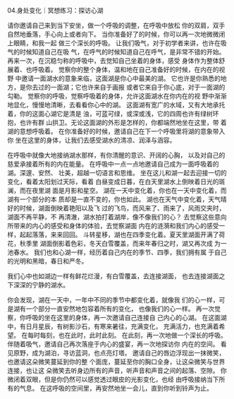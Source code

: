 04.身处变化｜冥想练习：探访心湖 
 
请你邀请自己来到当下安坐，做一个呼吸的调整，在呼吸中放松
你的双肩，双手自然地垂落，手心向上或者向下。 
当你准备好了的时候，你可以再一次地微微闭上眼睛，和我一起
做三个深长的呼吸。 
让我们吸气，对于初学者来讲，也许在吸气的时候知道自己在吸
气，在呼气的时候知道自己在呼气，是非常不错的开始。 
再来一次，在沉稳匀称的呼吸中，去觉知自己坐着的身体，感受
身体作为整体舒展着、也呼吸着。 
觉察你的整个身体，温和地在自己准备好的时候，在内在的视野
中邀请一面湖水的意象来临，这面湖是你心中最美的湖。 
它也许是你熟悉的地方，是你去过的一面湖；它也许来自于画报
或者它来自于你心底，对于一面湖的勾勒。 
觉察你的呼吸，觉察呼吸着的身体，允许这面湖水在你内在的视
野中渐渐地显化，慢慢地清晰，去看看你心中的湖。 
这面湖有宽广的水域，又有大地承托着，你的这面心湖它是清是
浊，可蓝可绿，或深或浅，它的四周也许有绿树环抱，也许有群
山拱卫。无论这面湖的外形是怎样的，你都端然地坐在这里，带
着湖的意想呼吸着。 
在你准备好的时候，邀请自己在下一个呼吸里将湖的意象带入你
坐在这里的身体，让我们去感受湖水的清凉、润泽与涵容。 


在呼吸中就像大地接纳湖水那样，有你清醒的意识、开阔的心胸，
以及对自己的慈爱承接着所有的内在能量。 
在呼吸中一点一点地邀请自己成为一面呼吸着的湖。深邃、安然、
壮美，超越一切语言和思维。 
坐在这儿和湖一起去迎接一切的变化，看着太阳划过天际，看着
白昼变成日暮，在白天里湖水上倒映着日光的斑澜，而在夜里湖
面是月影和星空。 
湖在一天中变化着，你也在一天中变化着，而湖有一个部分的本
质却是一直不变的，你也如此。 
湖也在天气中变化着，天气晴好的时候，湖面倒映着艳阳以及飞
过的飞鸟，而风来了、雨来了，风雨交夹时，湖面不再平静，不
再清澈，湖水拍打着湖岸，像不像我们的心？ 
去觉察这些意向所带来的内心的感受和身体的体验，去觉察湖面
内在的涟漪和我们内心的感受一样，起起落落，来来回回。 
斗转星移，湖也在四季变化着。夏天里湖面开满了荷花，秋季里
湖面倒影着色彩，冬天白雪覆盖，而来年春归之时，湖又再次成
为一池春水。 
我们也和心湖一样，经历着自己内在的季节、四季，我们拥有属
于自己的光明和黑暗，春日和严冬。 
 
我们心中也如湖边一样有鲜花烂漫，有白雪覆盖，去连接湖面，
也去连接湖面之下深深的宁静的湖水。 


你会发现，湖在一天中，一年中不同的季节中都变化着，就像我
们的心一样，可是湖有一个部分一直安然地包容着所有的变化，
也像我们的心一样。 
再一次觉察，你呼吸的坐在这里的身体，再一次邀请自己连接自
己内心的心湖。 
在这面湖中，有日月星辰，有树影沙石，有寒来暑往，充满变化，
充满活力，也充满着希望。 
在每时每刻，也在此时，此时此刻。 
在此刻，再一次地做一个深长的呼吸。 
伴随着吸气，邀请自己再次落座于内心的盛宴，再一次地探访你
内在的空间。 
看见原野，成为湖泊，寻访蓝洞，也点亮灯塔。 
邀请自己的唇边浮现出一抹微笑，也邀请这朵微笑蔓延到你的整
个面庞，蔓延至你的胸口全身，让这朵微笑与世界连接，也让这
朵微笑去听身边所有的声音，听声音和声音之间的起落、空隙。 
你微闭着双眼，但是你仍然可以感觉透过眼皮的光影变化，也经
由呼吸接纳当下所有的气息。 
在这呼吸的空间里，再安然地坐一会儿，直到你听到铃声为止。 



